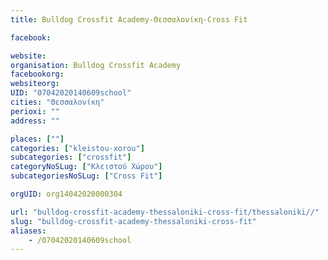 ```yaml
---
title: Bulldog Crossfit Academy-Θεσσαλονίκη-Cross Fit

facebook:

website:
organisation: Bulldog Crossfit Academy
facebookorg:
websiteorg:
UID: "07042020140609school"
cities: "Θεσσαλονίκη"
perioxi: ""
address: ""

places: [""]
categories: ["kleistou-xorou"]
subcategories: ["crossfit"]
categoryNoSLug: ["Κλειστού Χώρου"]
subcategoriesNoSLug: ["Cross Fit"]

orgUID: org14042020000304

url: "bulldog-crossfit-academy-thessaloniki-cross-fit/thessaloniki//"
slug: "bulldog-crossfit-academy-thessaloniki-cross-fit"
aliases:
    - /07042020140609school
---
```





